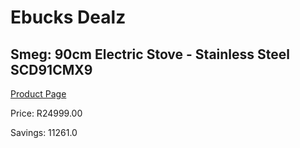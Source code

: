 
# Ebucks Dealz
## Smeg: 90cm Electric Stove - Stainless Steel SCD91CMX9
[Product Page](https://www.ebucks.com/web/shop/productSelected.do?prodId=1173087751&catId=1196429345)

Price: R24999.00

Savings: 11261.0


	